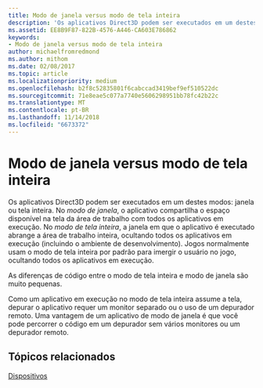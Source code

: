 ```yaml
---
title: Modo de janela versus modo de tela inteira
description: 'Os aplicativos Direct3D podem ser executados em um destes modos: janela ou tela inteira.'
ms.assetid: EE8B9F87-822B-4576-A446-CA603E786862
keywords:
- Modo de janela versus modo de tela inteira
author: michaelfromredmond
ms.author: mithom
ms.date: 02/08/2017
ms.topic: article
ms.localizationpriority: medium
ms.openlocfilehash: b2f8c52835801f6cabccad3419bef9ef510522dc
ms.sourcegitcommit: 71e8eae5c077a7740e5606298951bb78fc42b22c
ms.translationtype: MT
ms.contentlocale: pt-BR
ms.lasthandoff: 11/14/2018
ms.locfileid: "6673372"
---
```

# <a name="span-iddirect3dconceptswindowedvsfull-screenmodespanwindowed-vs-full-screen-mode"></a><span id="direct3dconcepts.windowed_vs__full-screen_mode"></span>Modo de janela versus modo de tela inteira


Os aplicativos Direct3D podem ser executados em um destes modos: janela ou tela inteira. No *modo de janela*, o aplicativo compartilha o espaço disponível na tela da área de trabalho com todos os aplicativos em execução. No *modo de tela inteira*, a janela em que o aplicativo é executado abrange a área de trabalho inteira, ocultando todos os aplicativos em execução (incluindo o ambiente de desenvolvimento). Jogos normalmente usam o modo de tela inteira por padrão para imergir o usuário no jogo, ocultando todos os aplicativos em execução.

As diferenças de código entre o modo de tela inteira e modo de janela são muito pequenas.

Como um aplicativo em execução no modo de tela inteira assume a tela, depurar o aplicativo requer um monitor separado ou o uso de um depurador remoto. Uma vantagem de um aplicativo de modo de janela é que você pode percorrer o código em um depurador sem vários monitores ou um depurador remoto.

## <a name="span-idrelated-topicsspanrelated-topics"></a><span id="related-topics"></span>Tópicos relacionados


[Dispositivos](devices.md)

 

 




